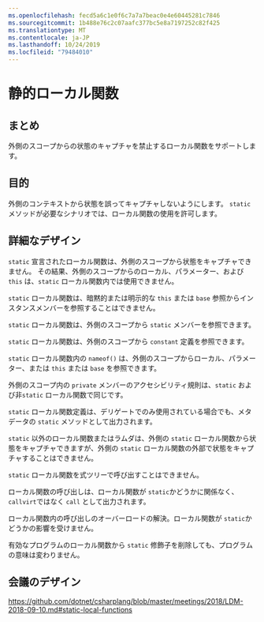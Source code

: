 ```yaml
---
ms.openlocfilehash: fecd5a6c1e0f6c7a7a7beac0e4e60445281c7846
ms.sourcegitcommit: 1b488e76c2c07aafc377bc5e8a7197252c82f425
ms.translationtype: MT
ms.contentlocale: ja-JP
ms.lasthandoff: 10/24/2019
ms.locfileid: "79484010"
---
```

# <a name="static-local-functions"></a>静的ローカル関数

## <a name="summary"></a>まとめ

外側のスコープからの状態のキャプチャを禁止するローカル関数をサポートします。

## <a name="motivation"></a>目的

外側のコンテキストから状態を誤ってキャプチャしないようにします。
`static` メソッドが必要なシナリオでは、ローカル関数の使用を許可します。

## <a name="detailed-design"></a>詳細なデザイン

`static` 宣言されたローカル関数は、外側のスコープから状態をキャプチャできません。
その結果、外側のスコープからのローカル、パラメーター、および `this` は、`static` ローカル関数内では使用できません。

`static` ローカル関数は、暗黙的または明示的な `this` または `base` 参照からインスタンスメンバーを参照することはできません。

`static` ローカル関数は、外側のスコープから `static` メンバーを参照できます。

`static` ローカル関数は、外側のスコープから `constant` 定義を参照できます。

`static` ローカル関数内の `nameof()` は、外側のスコープからローカル、パラメーター、または `this` または `base` を参照できます。

外側のスコープ内の `private` メンバーのアクセシビリティ規則は、`static` および非`static` ローカル関数で同じです。

`static` ローカル関数定義は、デリゲートでのみ使用されている場合でも、メタデータの `static` メソッドとして出力されます。

`static` 以外のローカル関数またはラムダは、外側の `static` ローカル関数から状態をキャプチャできますが、外側の `static` ローカル関数の外部で状態をキャプチャすることはできません。

`static` ローカル関数を式ツリーで呼び出すことはできません。

ローカル関数の呼び出しは、ローカル関数が `static`かどうかに関係なく、`callvirt`ではなく `call` として出力されます。

ローカル関数内の呼び出しのオーバーロードの解決。ローカル関数が `static`かどうかの影響を受けません。

有効なプログラムのローカル関数から `static` 修飾子を削除しても、プログラムの意味は変わりません。

## <a name="design-meetings"></a>会議のデザイン

https://github.com/dotnet/csharplang/blob/master/meetings/2018/LDM-2018-09-10.md#static-local-functions
